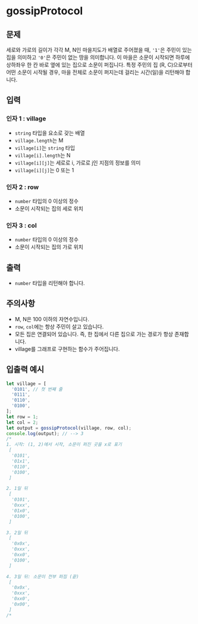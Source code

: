 # gossipProtocol

## 문제

세로와 가로의 길이가 각각 M, N인 마을지도가 배열로 주어졌을 때, `'1'`은 주민이 있는 집을 의미하고 `'0'`은 주민이 없는 땅을 의미합니다. 이 마을은 소문이 시작되면 하루에 상하좌우 한 칸 바로 옆에 있는 집으로 소문이 퍼집니다. 특정 주민의 집 (R, C)으로부터 어떤 소문이 시작될 경우, 마을 전체로 소문이 퍼지는데 걸리는 시간(일)을 리턴해야 합니다.

## 입력

### 인자 1 : village

- `string` 타입을 요소로 갖는 배열
- `village.length`는 M
- `village[i]`는 `string` 타입
- `village[i].length`는 N
- `village[i][j]`는 세로로 i, 가로로 j인 지점의 정보를 의미
- `village[i][j]`는 0 또는 1

### 인자 2 : row

- `number` 타입의 0 이상의 정수
- 소문이 시작되는 집의 세로 위치

### 인자 3 : col

- `number` 타입의 0 이상의 정수
- 소문이 시작되는 집의 가로 위치

## 출력

- `number` 타입을 리턴해야 합니다.

## 주의사항

- M, N은 100 이하의 자연수입니다.
- `row`, `col`에는 항상 주민이 살고 있습니다.
- 모든 집은 연결되어 있습니다. 즉, 한 집에서 다른 집으로 가는 경로가 항상 존재합니다.
- village를 그래프로 구현하는 함수가 주어집니다.

## 입출력 예시

```javascript
let village = [
  '0101', // 첫 번째 줄
  '0111',
  '0110',
  '0100',
];
let row = 1;
let col = 2;
let output = gossipProtocol(village, row, col);
console.log(output); // --> 3
/*
1. 시작: (1, 2)에서 시작, 소문이 퍼진 곳을 x로 표기
 [
  '0101',
  '01x1',
  '0110',
  '0100',
 ]

2. 1일 뒤
 [
  '0101',
  '0xxx',
  '01x0',
  '0100',
 ]

3. 2일 뒤
 [
  '0x0x',
  '0xxx',
  '0xx0',
  '0100',
 ]

4. 3일 뒤: 소문이 전부 퍼짐 (끝)
 [
  '0x0x',
  '0xxx',
  '0xx0',
  '0x00',
 ]
/*
```
